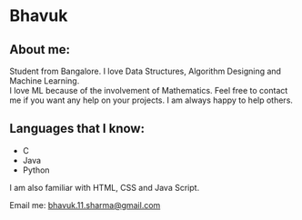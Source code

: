 # Bhavuk

## About me:

Student from Bangalore. I love Data Structures, Algorithm Designing and Machine Learning.  
I love ML because of the involvement of Mathematics. Feel free to contact me if you want any help on your projects. I am always happy to help others.


## Languages that I know:

- C
- Java
- Python

I am also familiar with HTML, CSS and Java Script.

Email me: bhavuk.11.sharma@gmail.com
